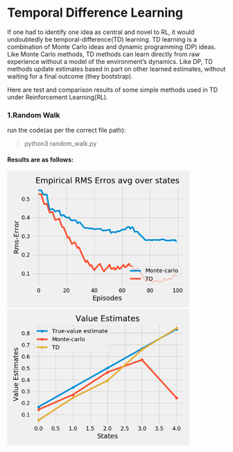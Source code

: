 # Temporal Difference Learning

If one had to identify one idea as central and novel to RL, it would undoubtedly be temporal-difference(TD) learning. TD learning is a combination of Monte Carlo ideas and dynamic programming (DP) ideas. Like Monte Carlo methods, TD methods can learn directly from raw experience without a model of the environment’s dynamics. Like DP, TD methods update estimates based in part on other learned estimates, without waiting for a final outcome (they bootstrap).

Here are test and comparison results of some simple methods used in TD under Reinforcement Learning(RL).</br>

### 1.Random Walk


run the code(as per the correct file path):
>python3 random_walk.py

#### Results are as follows: 

<img src="result_images/Figure_1.png" alt="" width="420"/><img src="result_images/Figure_2.png" alt="" width="420"/>
